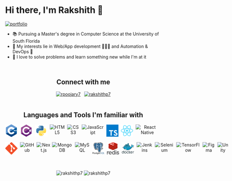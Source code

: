 # Hi there, I'm Rakshith 👋

[![portfolio](https://img.shields.io/website?label=rpoojary.codes&style=for-the-badge&url=https%3A%2F%2Frpoojary.codes)](https://rpoojary.codes)

- 📚 Pursuing a Master's degree in Computer Science at the University of South Florida
- 🌱 My interests lie in Web/App development 👨🏻‍💻 and Automation & DevOps 🤖
- 🎲 I love to solve problems and learn something new while I'm at it

<br />

<h2 align="center">Connect with me</h2>
<div align="center">
<a href="https://linkedin.com/in/rpoojary7" target="blank"><img src="https://raw.githubusercontent.com/rahuldkjain/github-profile-readme-generator/master/src/images/icons/Social/linked-in-alt.svg" alt="rpoojary7" height="30" /></a>&nbsp;&nbsp;
<a href="https://www.leetcode.com/rakshithp7" target="blank"><img src="https://raw.githubusercontent.com/rahuldkjain/github-profile-readme-generator/master/src/images/icons/Social/leet-code.svg" alt="rakshithp7" height="30" /></a>
</div>

<br />

<h2 align="center">Languages and Tools I'm familiar with</h2>
<div style="display: flex;" align="center">
  <img src="https://raw.githubusercontent.com/devicons/devicon/master/icons/cplusplus/cplusplus-original.svg" alt="C++" height="40"/>&nbsp;&nbsp;
  <img src="https://raw.githubusercontent.com/devicons/devicon/master/icons/csharp/csharp-original.svg" alt="C#" height="40"/>&nbsp;&nbsp;
  <img src="https://raw.githubusercontent.com/devicons/devicon/master/icons/python/python-original.svg" alt="Python" height="40"/>&nbsp;&nbsp;
  <img src="https://cdn.jsdelivr.net/gh/devicons/devicon/icons/html5/html5-original.svg" alt="HTML5" height="40"/>&nbsp;&nbsp;
  <img src="https://cdn.jsdelivr.net/gh/devicons/devicon/icons/css3/css3-original.svg" alt="CSS3" height="40"/>&nbsp;&nbsp;
  <img src="https://cdn.jsdelivr.net/gh/devicons/devicon/icons/javascript/javascript-original.svg" alt="JavaScript" height="40"/>&nbsp;&nbsp;
  <img src="https://raw.githubusercontent.com/devicons/devicon/master/icons/typescript/typescript-original.svg" alt="TypeScript" height="40"/>&nbsp;&nbsp;
  <img src="https://raw.githubusercontent.com/devicons/devicon/master/icons/react/react-original.svg" alt="React" height="40"/>&nbsp;&nbsp;
  <img src="https://lucide.dev/framework-logos/react-native.svg" alt="React Native" height="40"/>&nbsp;&nbsp;
</div>

<br />

<div style="display: flex;" align="center">
  <img src="https://raw.githubusercontent.com/devicons/devicon/master/icons/git/git-original.svg" alt="Git" height="40"/>&nbsp;&nbsp;
   <picture>
    <source media="(prefers-color-scheme: dark)" srcset="https://user-images.githubusercontent.com/3369400/139447912-e0f43f33-6d9f-45f8-be46-2df5bbc91289.png">
    <source media="(prefers-color-scheme: light)" srcset="https://user-images.githubusercontent.com/3369400/139448065-39a229ba-4b06-434b-bc67-616e2ed80c8f.png">
    <img src="https://user-images.githubusercontent.com/3369400/139448065-39a229ba-4b06-434b-bc67-616e2ed80c8f.png" alt="GitHub" height="40px" />
  </picture>&nbsp;&nbsp;
  <picture>
    <source media="(prefers-color-scheme: dark)"
            srcset="https://miro.medium.com/v2/resize:fit:576/1*yqQpg5pkNNY2NCdcmqVstw.png">
    <source media="(prefers-color-scheme: light)"
            srcset="https://cdn.jsdelivr.net/npm/simple-icons@v9/icons/nextdotjs.svg">
    <img src="https://cdn.worldvectorlogo.com/logos/nextjs-2.svg"
         alt="Next.js" height="40" />
  </picture>&nbsp;
  <img src="https://cdn.jsdelivr.net/gh/devicons/devicon/icons/mongodb/mongodb-original.svg" alt="MongoDB" height="40"/>&nbsp;&nbsp;
  <img src="https://cdn.jsdelivr.net/gh/devicons/devicon/icons/mysql/mysql-original.svg" alt="MySQL" height="40"/>&nbsp;&nbsp;
  <img src="https://raw.githubusercontent.com/devicons/devicon/master/icons/postgresql/postgresql-original-wordmark.svg" alt="PostgreSQL" height="40"/>&nbsp;&nbsp;
  <img src="https://raw.githubusercontent.com/devicons/devicon/master/icons/redis/redis-original-wordmark.svg" alt="Redis" height="40"/>&nbsp;&nbsp;
  <img src="https://raw.githubusercontent.com/devicons/devicon/master/icons/docker/docker-original-wordmark.svg" alt="Docker" height="40"/>&nbsp;&nbsp;
  <img src="https://www.vectorlogo.zone/logos/jenkins/jenkins-icon.svg" alt="Jenkins" height="40"/>&nbsp;&nbsp;
  <img src="https://raw.githubusercontent.com/detain/svg-logos/780f25886640cef088af994181646db2f6b1a3f8/svg/selenium-logo.svg" alt="Selenium" height="40"/>&nbsp;&nbsp;
  <img src="https://www.vectorlogo.zone/logos/tensorflow/tensorflow-icon.svg" alt="TensorFlow" height="40"/>&nbsp;&nbsp;
  <img src="https://www.vectorlogo.zone/logos/figma/figma-icon.svg" alt="Figma" height="40"/>&nbsp;&nbsp;
  <img src="https://www.vectorlogo.zone/logos/unity3d/unity3d-ar21~bgwhite.svg" alt="Unity" height="40"/>
</div>

<br />
<br />
<br />

<div align="center">
  <img src="https://github-readme-stats.vercel.app/api/top-langs?username=rakshithp7&show_icons=true&locale=en&layout=compact" alt="rakshithp7" />
  <img src="https://github-readme-stats.vercel.app/api?username=rakshithp7&show_icons=true&locale=en" alt="rakshithp7" />
</div>

[portfolio]: https://rakshithp7.github.io
